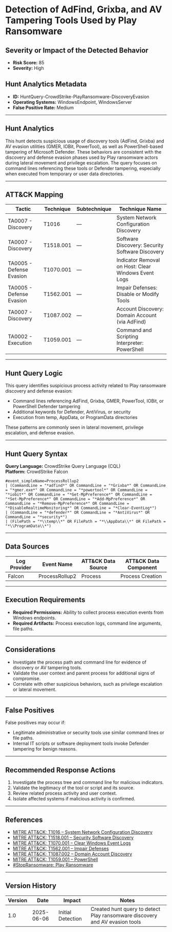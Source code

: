 # Detection of AdFind, Grixba, and AV Tampering Tools Used by Play Ransomware

## Severity or Impact of the Detected Behavior
- **Risk Score:** 85
- **Severity:** High

## Hunt Analytics Metadata

- **ID:** HuntQuery-CrowdStrike-PlayRansomware-DiscoveryEvasion
- **Operating Systems:** WindowsEndpoint, WindowsServer
- **False Positive Rate:** Medium

---

## Hunt Analytics

This hunt detects suspicious usage of discovery tools (AdFind, Grixba) and AV evasion utilities (GMER, IOBit, PowerTool), as well as PowerShell-based tampering of Microsoft Defender. These behaviors are consistent with the discovery and defense evasion phases used by Play ransomware actors during lateral movement and privilege escalation. The query focuses on command lines referencing these tools or Defender tampering, especially when executed from temporary or user data directories.

---

## ATT&CK Mapping

| Tactic                        | Technique   | Subtechnique | Technique Name                                            |
|-------------------------------|-------------|--------------|----------------------------------------------------------|
| TA0007 - Discovery            | T1016       | —            | System Network Configuration Discovery                   |
| TA0007 - Discovery            | T1518.001   | —            | Software Discovery: Security Software Discovery          |
| TA0005 - Defense Evasion      | T1070.001   | —            | Indicator Removal on Host: Clear Windows Event Logs      |
| TA0005 - Defense Evasion      | T1562.001   | —            | Impair Defenses: Disable or Modify Tools                 |
| TA0007 - Discovery            | T1087.002   | —            | Account Discovery: Domain Account (via AdFind)           |
| TA0002 - Execution            | T1059.001   | —            | Command and Scripting Interpreter: PowerShell            |

---

## Hunt Query Logic

This query identifies suspicious process activity related to Play ransomware discovery and defense evasion:

- Command lines referencing AdFind, Grixba, GMER, PowerTool, IOBit, or PowerShell Defender tampering
- Additional keywords for Defender, AntiVirus, or security
- Execution from temp, AppData, or ProgramData directories

These patterns are commonly seen in lateral movement, privilege escalation, and defense evasion.

---

## Hunt Query Syntax

**Query Language:** CrowdStrike Query Language (CQL)  
**Platform:** CrowdStrike Falcon

```fql
#event_simpleName=ProcessRollup2  
| (CommandLine = "*adfind*" OR CommandLine = "*Grixba*" OR CommandLine = "*gmer.exe*" OR CommandLine = "*powertool*" OR CommandLine = "*iobit*" OR CommandLine = "*Get-MpPreference*" OR CommandLine = "*Set-MpPreference*" OR CommandLine = "*Add-MpPreference*" OR CommandLine = "*Remove-MpPreference*" OR CommandLine = "*DisableRealtimeMonitoring*" OR CommandLine = "*Clear-EventLog*")  
| (CommandLine = "*defender*" OR CommandLine = "*AntiVirus*" OR CommandLine = "*security*")  
| (FilePath = "*\\temp\\*" OR FilePath = "*\\AppData\\*" OR FilePath = "*\\ProgramData\\*")
```

---

## Data Sources

| Log Provider | Event Name       | ATT&CK Data Source  | ATT&CK Data Component  |
|--------------|------------------|---------------------|------------------------|
| Falcon       | ProcessRollup2   | Process             | Process Creation       |

---

## Execution Requirements

- **Required Permissions:** Ability to collect process execution events from Windows endpoints.
- **Required Artifacts:** Process execution logs, command line arguments, file paths.

---

## Considerations

- Investigate the process path and command line for evidence of discovery or AV tampering tools.
- Validate the user context and parent process for additional signs of compromise.
- Correlate with other suspicious behaviors, such as privilege escalation or lateral movement.

---

## False Positives

False positives may occur if:
- Legitimate administrative or security tools use similar command lines or file paths.
- Internal IT scripts or software deployment tools invoke Defender tampering for benign reasons.

---

## Recommended Response Actions

1. Investigate the process tree and command line for malicious indicators.
2. Validate the legitimacy of the tool or script and its source.
3. Review related process activity and user context.
4. Isolate affected systems if malicious activity is confirmed.

---

## References

- [MITRE ATT&CK: T1016 – System Network Configuration Discovery](https://attack.mitre.org/techniques/T1016/)
- [MITRE ATT&CK: T1518.001 – Security Software Discovery](https://attack.mitre.org/techniques/T1518/001/)
- [MITRE ATT&CK: T1070.001 – Clear Windows Event Logs](https://attack.mitre.org/techniques/T1070/001/)
- [MITRE ATT&CK: T1562.001 – Impair Defenses](https://attack.mitre.org/techniques/T1562/001/)
- [MITRE ATT&CK: T1087.002 – Domain Account Discovery](https://attack.mitre.org/techniques/T1087/002/)
- [MITRE ATT&CK: T1059.001 – PowerShell](https://attack.mitre.org/techniques/T1059/001/)
- [#StopRansomware: Play Ransomware](https://www.cisa.gov/news-events/cybersecurity-advisories/aa23-352a)

---

## Version History

| Version | Date       | Impact            | Notes                                                                                      |
|---------|------------|-------------------|--------------------------------------------------------------------------------------------|
| 1.0     | 2025-06-06 | Initial Detection | Created hunt query to detect Play ransomware discovery and AV evasion tools                 |

